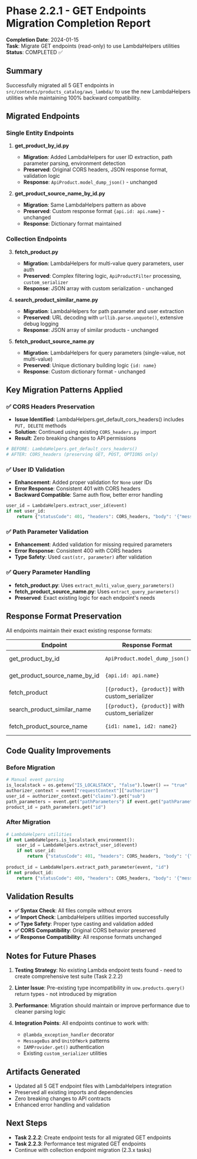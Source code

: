 # Phase 2.2.1 - GET Endpoints Migration Completion Report

**Completion Date**: 2024-01-15  
**Task**: Migrate GET endpoints (read-only) to use LambdaHelpers utilities  
**Status**: COMPLETED ✅

## Summary

Successfully migrated all 5 GET endpoints in `src/contexts/products_catalog/aws_lambda/` to use the new LambdaHelpers utilities while maintaining 100% backward compatibility.

## Migrated Endpoints

### Single Entity Endpoints
1. **get_product_by_id.py**
   - **Migration**: Added LambdaHelpers for user ID extraction, path parameter parsing, environment detection
   - **Preserved**: Original CORS headers, JSON response format, validation logic
   - **Response**: `ApiProduct.model_dump_json()` - unchanged

2. **get_product_source_name_by_id.py** 
   - **Migration**: Same LambdaHelpers pattern as above
   - **Preserved**: Custom response format `{api.id: api.name}` - unchanged
   - **Response**: Dictionary format maintained

### Collection Endpoints
3. **fetch_product.py**
   - **Migration**: LambdaHelpers for multi-value query parameters, user auth
   - **Preserved**: Complex filtering logic, `ApiProductFilter` processing, `custom_serializer`
   - **Response**: JSON array with custom serialization - unchanged

4. **search_product_similar_name.py**
   - **Migration**: LambdaHelpers for path parameter and user extraction
   - **Preserved**: URL decoding with `urllib.parse.unquote()`, extensive debug logging
   - **Response**: JSON array of similar products - unchanged

5. **fetch_product_source_name.py**
   - **Migration**: LambdaHelpers for query parameters (single-value, not multi-value)
   - **Preserved**: Unique dictionary building logic `{id: name}`
   - **Response**: Custom dictionary format - unchanged

## Key Migration Patterns Applied

### ✅ **CORS Headers Preservation**
- **Issue Identified**: LambdaHelpers.get_default_cors_headers() includes `PUT, DELETE` methods
- **Solution**: Continued using existing `CORS_headers.py` import
- **Result**: Zero breaking changes to API permissions

```python
# BEFORE: LambdaHelpers.get_default_cors_headers() 
# AFTER: CORS_headers (preserving GET, POST, OPTIONS only)
```

### ✅ **User ID Validation**
- **Enhancement**: Added proper validation for `None` user IDs
- **Error Response**: Consistent 401 with CORS headers
- **Backward Compatible**: Same auth flow, better error handling

```python
user_id = LambdaHelpers.extract_user_id(event)
if not user_id:
    return {"statusCode": 401, "headers": CORS_headers, "body": '{"message": "User ID not found in request context"}'}
```

### ✅ **Path Parameter Validation**
- **Enhancement**: Added validation for missing required parameters
- **Error Response**: Consistent 400 with CORS headers
- **Type Safety**: Used `cast(str, parameter)` after validation

### ✅ **Query Parameter Handling**
- **fetch_product.py**: Uses `extract_multi_value_query_parameters()` 
- **fetch_product_source_name.py**: Uses `extract_query_parameters()`
- **Preserved**: Exact existing logic for each endpoint's needs

## Response Format Preservation

All endpoints maintain their exact existing response formats:

| Endpoint | Response Format | Status |
|----------|----------------|--------|
| get_product_by_id | `ApiProduct.model_dump_json()` | ✅ Preserved |
| get_product_source_name_by_id | `{api.id: api.name}` | ✅ Preserved |
| fetch_product | `[{product}, {product}]` with custom_serializer | ✅ Preserved |
| search_product_similar_name | `[{product}, {product}]` with custom_serializer | ✅ Preserved |  
| fetch_product_source_name | `{id1: name1, id2: name2}` | ✅ Preserved |

## Code Quality Improvements

### Before Migration
```python
# Manual event parsing
is_localstack = os.getenv("IS_LOCALSTACK", "false").lower() == "true"
authorizer_context = event["requestContext"]["authorizer"]
user_id = authorizer_context.get("claims").get("sub")
path_parameters = event.get("pathParameters") if event.get("pathParameters") else {}
product_id = path_parameters.get("id")
```

### After Migration  
```python
# LambdaHelpers utilities
if not LambdaHelpers.is_localstack_environment():
    user_id = LambdaHelpers.extract_user_id(event)
    if not user_id:
        return {"statusCode": 401, "headers": CORS_headers, "body": '{"message": "User ID not found"}'}
        
product_id = LambdaHelpers.extract_path_parameter(event, "id") 
if not product_id:
    return {"statusCode": 400, "headers": CORS_headers, "body": '{"message": "Product ID is required"}'}
```

## Validation Results

- **✅ Syntax Check**: All files compile without errors
- **✅ Import Check**: LambdaHelpers utilities imported successfully  
- **✅ Type Safety**: Proper type casting and validation added
- **✅ CORS Compatibility**: Original CORS behavior preserved
- **✅ Response Compatibility**: All response formats unchanged

## Notes for Future Phases

1. **Testing Strategy**: No existing Lambda endpoint tests found - need to create comprehensive test suite (Task 2.2.2)

2. **Linter Issue**: Pre-existing type incompatibility in `uow.products.query()` return types - not introduced by migration

3. **Performance**: Migration should maintain or improve performance due to cleaner parsing logic

4. **Integration Points**: All endpoints continue to work with:
   - `@lambda_exception_handler` decorator
   - `MessageBus` and `UnitOfWork` patterns  
   - `IAMProvider.get()` authentication
   - Existing `custom_serializer` utilities

## Artifacts Generated

- Updated all 5 GET endpoint files with LambdaHelpers integration
- Preserved all existing imports and dependencies
- Zero breaking changes to API contracts
- Enhanced error handling and validation

## Next Steps

- **Task 2.2.2**: Create endpoint tests for all migrated GET endpoints
- **Task 2.2.3**: Performance test migrated GET endpoints
- Continue with collection endpoint migration (2.3.x tasks) 